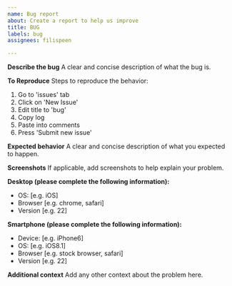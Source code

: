 ```yaml
---
name: Bug report
about: Create a report to help us improve
title: BUG
labels: bug
assignees: filispeen

---
```


**Describe the bug**
A clear and concise description of what the bug is.

**To Reproduce**
Steps to reproduce the behavior:
1. Go to 'issues' tab
2. Click on 'New Issue'
3. Edit title to 'bug'
4. Copy log
5. Paste into comments
6. Press 'Submit new issue'

**Expected behavior**
A clear and concise description of what you expected to happen.

**Screenshots**
If applicable, add screenshots to help explain your problem.

**Desktop (please complete the following information):**
 - OS: [e.g. iOS]
 - Browser [e.g. chrome, safari]
 - Version [e.g. 22]

**Smartphone (please complete the following information):**
 - Device: [e.g. iPhone6]
 - OS: [e.g. iOS8.1]
 - Browser [e.g. stock browser, safari]
 - Version [e.g. 22]

**Additional context**
Add any other context about the problem here.
